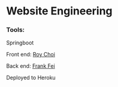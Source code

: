 # Website Engineering

### Tools: 
Springboot

Front end: [Roy Choi](https://github.com/IARPUS)

Back end: [Frank Fei](https://github.com/akaGD-13)

Deployed to Heroku



